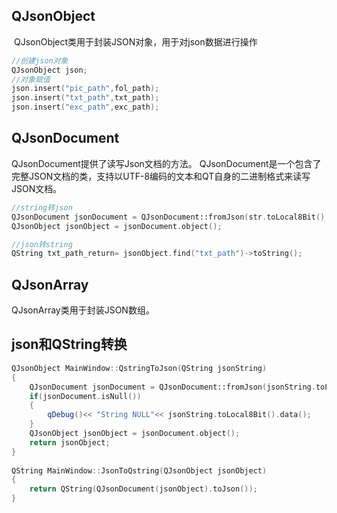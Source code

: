 ## QJsonObject
 QJsonObject类用于封装JSON对象，用于对json数据进行操作
```C++
//创建json对象
QJsonObject json;
//对象赋值
json.insert("pic_path",fol_path);
json.insert("txt_path",txt_path);
json.insert("exc_path",exc_path);
```


## QJsonDocument
QJsonDocument提供了读写Json文档的方法。
QJsonDocument是一个包含了完整JSON文档的类，支持以UTF-8编码的文本和QT自身的二进制格式来读写JSON文档。
```C++
//string转json
QJsonDocument jsonDocument = QJsonDocument::fromJson(str.toLocal8Bit().data());
QJsonObject jsonObject = jsonDocument.object();

//json转string
QString txt_path_return= jsonObject.find("txt_path")->toString();
```


## QJsonArray
QJsonArray类用于封装JSON数组。


## json和QString转换
```C++
QJsonObject MainWindow::QstringToJson(QString jsonString)
{
    QJsonDocument jsonDocument = QJsonDocument::fromJson(jsonString.toLocal8Bit().data());
    if(jsonDocument.isNull())
    {
        qDebug()<< "String NULL"<< jsonString.toLocal8Bit().data();
    }
    QJsonObject jsonObject = jsonDocument.object();
    return jsonObject;
}
 
QString MainWindow::JsonToQstring(QJsonObject jsonObject)
{
    return QString(QJsonDocument(jsonObject).toJson());
}
```